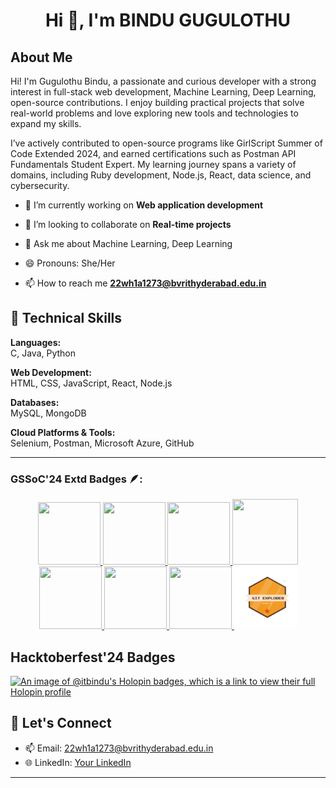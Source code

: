 <h1 align="center">Hi 👋, I'm BINDU GUGULOTHU</h1>

## About Me
Hi! I'm Gugulothu Bindu, a passionate and curious developer with a strong interest in full-stack web development, Machine Learning, Deep Learning, open-source contributions. I enjoy building practical projects that solve real-world problems and love exploring new tools and technologies to expand my skills.

I’ve actively contributed to open-source programs like GirlScript Summer of Code Extended 2024, and earned certifications such as Postman API Fundamentals Student Expert. My learning journey spans a variety of domains, including Ruby development, Node.js, React, data science, and cybersecurity.

- 🔭 I’m currently working on **Web application development**

- 👯 I’m looking to collaborate on **Real-time projects**

- 💬 Ask me about Machine Learning, Deep Learning

- 😄 Pronouns: She/Her 

- 📫 How to reach me **22wh1a1273@bvrithyderabad.edu.in**

## 🔧 Technical Skills

**Languages:**  
C, Java, Python

**Web Development:**  
HTML, CSS, JavaScript, React, Node.js

**Databases:**  
MySQL, MongoDB

**Cloud Platforms & Tools:**  
Selenium, Postman, Microsoft Azure, GitHub

---

<h3 align="left">GSSoC'24 Extd Badges 🪶:</h3>

<div style='display:flex; align-items:center; gap: 10px;' align='center'><a href="https://gssoc.girlscript.tech/leaderboard">
<img src="https://raw.githubusercontent.com/GSSoC24/Postman-Challenge/main/docs/assets/1.png" width="100px" height="100px" />
<img src="https://raw.githubusercontent.com/GSSoC24/Postman-Challenge/main/docs/assets/2.png" width="100px" height="100px" />
<img src="https://raw.githubusercontent.com/GSSoC24/Postman-Challenge/main/docs/assets/3.png" width="100px" height="100px" />
<img src="https://raw.githubusercontent.com/GSSoC24/Postman-Challenge/main/docs/assets/4.png" width="105px" height="105px" />
<img src="https://raw.githubusercontent.com/GSSoC24/Postman-Challenge/main/docs/assets/5.png" width="100px" height="100px" />
<img src="https://raw.githubusercontent.com/GSSoC24/Postman-Challenge/main/docs/assets/Postman%20White.png" width="100px" height="100px" />
<img src="https://raw.githubusercontent.com/GSSoC24/Hack-Web3Conf/refs/heads/main/assets/Hack-Web3Conf%202024%20Badge%20(2).png" width="100px" height="100px" />
<img src="https://raw.githubusercontent.com/GSSoC24/Contributor/refs/heads/main/assets/Git%20Explorer.png" width="100px" height="100px" />
</a></div>

## Hacktoberfest'24 Badges
[![An image of @itbindu's Holopin badges, which is a link to view their full Holopin profile](https://holopin.me/itbindu)](https://holopin.io/@itbindu)

## 🤝 Let's Connect

- 📫 Email: 22wh1a1273@bvrithyderabad.edu.in  
- 🌐 LinkedIn: [Your LinkedIn](https://www.linkedin.com/in/bindu-gugulothu/)

---
